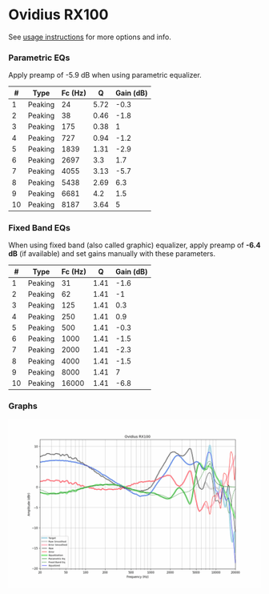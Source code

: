 # Ovidius RX100
See [usage instructions](https://github.com/jaakkopasanen/AutoEq#usage) for more options and info.

### Parametric EQs
Apply preamp of -5.9 dB when using parametric equalizer.

|   # | Type    |   Fc (Hz) |    Q |   Gain (dB) |
|-----|---------|-----------|------|-------------|
|   1 | Peaking |        24 | 5.72 |        -0.3 |
|   2 | Peaking |        38 | 0.46 |        -1.8 |
|   3 | Peaking |       175 | 0.38 |         1   |
|   4 | Peaking |       727 | 0.94 |        -1.2 |
|   5 | Peaking |      1839 | 1.31 |        -2.9 |
|   6 | Peaking |      2697 | 3.3  |         1.7 |
|   7 | Peaking |      4055 | 3.13 |        -5.7 |
|   8 | Peaking |      5438 | 2.69 |         6.3 |
|   9 | Peaking |      6681 | 4.2  |         1.5 |
|  10 | Peaking |      8187 | 3.64 |         5   |

### Fixed Band EQs
When using fixed band (also called graphic) equalizer, apply preamp of **-6.4 dB** (if available) and set gains manually with these parameters.

|   # | Type    |   Fc (Hz) |    Q |   Gain (dB) |
|-----|---------|-----------|------|-------------|
|   1 | Peaking |        31 | 1.41 |        -1.6 |
|   2 | Peaking |        62 | 1.41 |        -1   |
|   3 | Peaking |       125 | 1.41 |         0.3 |
|   4 | Peaking |       250 | 1.41 |         0.9 |
|   5 | Peaking |       500 | 1.41 |        -0.3 |
|   6 | Peaking |      1000 | 1.41 |        -1.5 |
|   7 | Peaking |      2000 | 1.41 |        -2.3 |
|   8 | Peaking |      4000 | 1.41 |        -1.5 |
|   9 | Peaking |      8000 | 1.41 |         7   |
|  10 | Peaking |     16000 | 1.41 |        -6.8 |

### Graphs
![](./Ovidius%20RX100.png)
